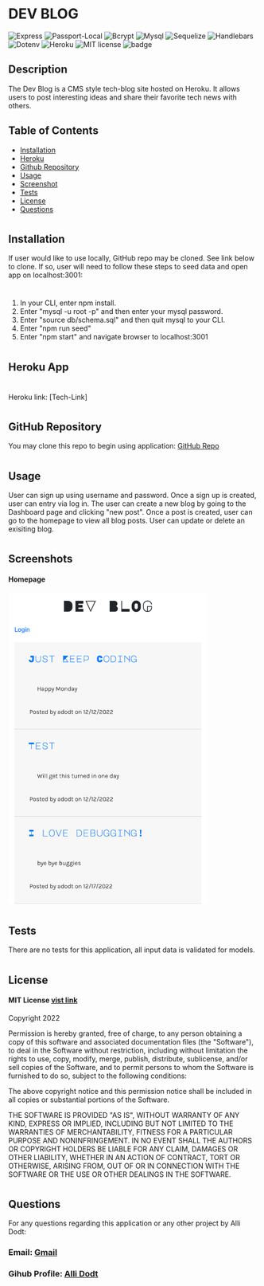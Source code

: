 # DEV BLOG
![Express](https://img.shields.io/badge/-Express-blue.svg)
![Passport-Local](https://img.shields.io/badge/Passport-Local-green.svg)
![Bcrypt](https://img.shields.io/badge/-Bcrypt-darkblue.svg)
![Mysql](https://img.shields.io/badge/-MySQL-darkgreen.svg)
![Sequelize](https://img.shields.io/badge/-Sequelize-blue.svg) 
![Handlebars](https://img.shields.io/badge/-Handlebars-ff69b4.svg)
![Dotenv](https://img.shields.io/badge/-Dotenv-lightblue.svg)
![Heroku](https://img.shields.io/badge/-Heroku-purple.svg)
![MIT license](https://img.shields.io/badge/License-MIT-green.svg)
![badge](https://img.shields.io/github/languages/top/yogibruce/tech-link)

## Description
The Dev Blog is a CMS style tech-blog site hosted on Heroku. It allows users to post interesting ideas and share their favorite tech news with others. 

 ## Table of Contents
- [Installation](#installation)
- [Heroku](#heroku)
- [Github Repository](#github-repo)
- [Usage](#usage)
- [Screenshot](#screenshot)
- [Tests](#tests)
- [License](#license)
- [Questions](#questions)

#
## Installation
<a id="installation"></a>
If user would like to use locally, GitHub repo may be cloned. See link below to clone. If so, user will need to follow these steps to seed data and open app on localhost:3001:
#
1. In your CLI, enter npm install.
2. Enter "mysql -u root -p" and then enter your mysql password.
3. Enter "source db/schema.sql" and then quit mysql to your CLI.
4. Enter "npm run seed"
5. Enter "npm start" and navigate browser to localhost:3001

#
## Heroku App
<a id="heroku"></a>

#
Heroku link: [Tech-Link]

#
## GitHub Repository
<a id="github-repo"></a>
You may clone this repo to begin using application: [GitHub Repo](https://github.com/adodt/dev_blog)

#
## Usage
<a id="usage"></a>
User can sign up using username and password. Once a sign up is created, user can entry via log in. The user can create a new blog by going to the Dashboard page and clicking "new post". Once a post is created, user can go to the homepage to view all blog posts. User can update or delete an exisiting blog. 

#
## Screenshots
<a id="screenshot"></a>

#### Homepage
<img src="assets/dev_blog_screenshot.png" width="400px">
<br>




#
## Tests
<a id="tests"></a>
There are no tests for this application, all input data is validated for models.

#
## License
<a id="license"></a>

#### MIT License [vist link](https://choosealicense.com/licenses/mit/)
Copyright 2022 

Permission is hereby granted, free of charge, to any person obtaining a copy of this software and associated documentation files (the "Software"), to deal in the Software without restriction, including without limitation the rights to use, copy, modify, merge, publish, distribute, sublicense, and/or sell copies of the Software, and to permit persons to whom the Software is furnished to do so, subject to the following conditions:

The above copyright notice and this permission notice shall be included in all copies or substantial portions of the Software.

THE SOFTWARE IS PROVIDED "AS IS", WITHOUT WARRANTY OF ANY KIND, EXPRESS OR IMPLIED, INCLUDING BUT NOT LIMITED TO THE WARRANTIES OF MERCHANTABILITY, FITNESS FOR A PARTICULAR PURPOSE AND NONINFRINGEMENT. IN NO EVENT SHALL THE AUTHORS OR COPYRIGHT HOLDERS BE LIABLE FOR ANY CLAIM, DAMAGES OR OTHER LIABILITY, WHETHER IN AN ACTION OF CONTRACT, TORT OR OTHERWISE, ARISING FROM, OUT OF OR IN CONNECTION WITH THE SOFTWARE OR THE USE OR OTHER DEALINGS IN THE SOFTWARE.

#
## Questions
<a id="questions"></a>

For any questions regarding this application or any other project by Alli Dodt:

### Email: [Gmail](mailto:allidodt@gmail.com)

### Gihub Profile: [Alli Dodt](https://github.com/adodt) 
